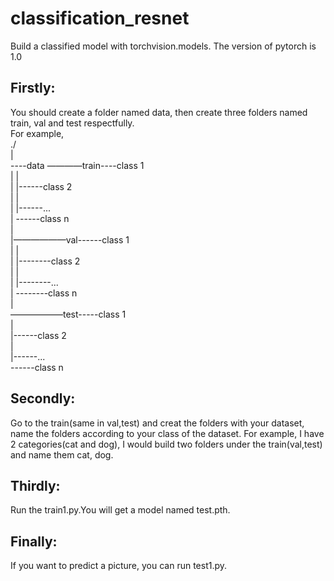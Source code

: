 # classification_resnet
Build a classified model with torchvision.models. The version of pytorch is 1.0
                                                                                                                                            
## Firstly:                                                                                                                                                                      
You should create a folder named data, then create three folders named train, val and test respectfully.     
For example,                                                                       
./                                                                                                                                           
|                                                                                                                                       
----data ————train----class 1                                                                                                                                      
			|        |                                                                                                                                       
			|        |------class 2                                                                                                                                      
			|        |                                                                                                                                      
			|        |------...                                                                                                                                      
			|         ------class n                                                                                                                                      
			|                                                                                                                                      
      |——————val------class 1                                                                                                                                      
      |      |                                                                                                                                       
      |      |--------class 2                                                                                                                                      
      |      |                                                                                                                                      
      |      |--------...                                                                                                                                      
      |       --------class n                                                                                                                                      
      |                                                                                                                                      
       ——————test-----class 1                                                                                                                                      
               |                                                                                                                                       
               |------class 2                                                                                                                                      
               |                                                                                                                                      
               |------...                                                                                                                                      
                ------class n                                                                                                                                      
                                                                                                                                      
                                                                                                                                                  
## Secondly:                                                                                                                                                          
Go to the train(same in val,test) and creat the folders with your dataset, name the folders according to your class of the dataset. 
For example, I have 2 categories(cat and dog), I would build two folders under the train(val,test) and name them cat, dog.                    
                                                                                                                                          
## Thirdly:                                                                                                                                         
Run the train1.py.You will get a model named test.pth.                    
                                                                                                                                        
## Finally:                                                                                                                                     
If you want to predict a picture, you can run test1.py.               
